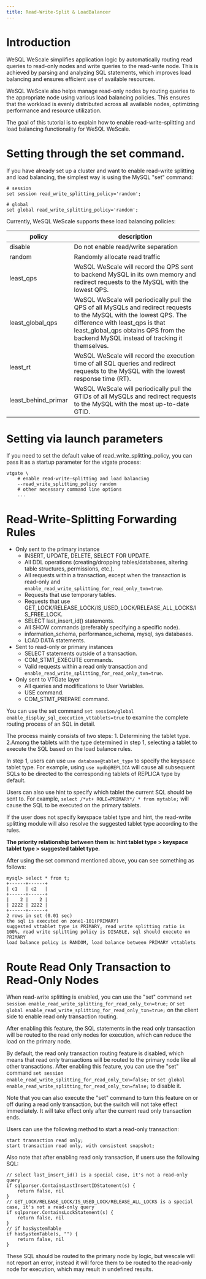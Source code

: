 ```yaml
---
title: Read-Write-Split & LoadBalancer
---
```


# Introduction

WeSQL WeScale simplifies application logic by automatically routing read queries to read-only nodes and write queries to the read-write node. This is achieved by parsing and analyzing SQL statements, which improves load balancing and ensures efficient use of available resources.

WeSQL WeScale also helps manage read-only nodes by routing queries to the appropriate node using various load balancing policies. This ensures that the workload is evenly distributed across all available nodes, optimizing performance and resource utilization.

The goal of this tutorial is to explain how to enable read-write-splitting and load balancing functionality for WeSQL WeScale.

# Setting through the set command.

If you have already set up a cluster and want to enable read-write splitting and load balancing, the simplest way is using the MySQL "set" command:

```
# session
set session read_write_splitting_policy='random';

# global
set global read_write_splitting_policy='random';

```

Currently, WeSQL WeScale supports these load balancing policies:

| policy | description |
| --- | --- |
| disable | Do not enable read/write separation |
| random | Randomly allocate read traffic |
| least_qps | WeSQL WeScale will record the QPS sent to backend MySQL in its own memory and redirect requests to the MySQL with the lowest QPS. |
| least_global_qps | WeSQL WeScale will periodically pull the QPS of all MySQLs and redirect requests to the MySQL with the lowest QPS. The difference with least_qps is that least_global_qps obtains QPS from the backend MySQL instead of tracking it themselves. |
| least_rt | WeSQL WeScale will record the execution time of all SQL queries and redirect requests to the MySQL with the lowest response time (RT). |
| least_behind_primar | WeSQL WeScale will periodically pull the GTIDs of all MySQLs and redirect requests to the MySQL with the most up-to-date GTID. |

# Setting via launch parameters

If you need to set the default value of read_write_splitting_policy, you can pass it as a startup parameter for the vtgate process:

```
vtgate \
    # enable read-write-splitting and load balancing
    --read_write_splitting_policy random
    # other necessary command line options
    ...

```

# Read-Write-Splitting Forwarding Rules

- Only sent to the primary instance
  - INSERT, UPDATE, DELETE, SELECT FOR UPDATE.
  - All DDL operations (creating/dropping tables/databases, altering table structures, permissions, etc.).
  - All requests within a transaction, except when the transaction is read-only and `enable_read_write_splitting_for_read_only_txn=true`.
  - Requests that use temporary tables.
  - Requests that use GET_LOCK/RELEASE_LOCK/IS_USED_LOCK/RELEASE_ALL_LOCKS/IS_FREE_LOCK.
  - SELECT last_insert_id() statements.
  - All SHOW commands (preferably specifying a specific node).
  - information_schema, performance_schema, mysql, sys databases.
  - LOAD DATA statements.
- Sent to read-only or primary instances
  - SELECT statements outside of a transaction.
  - COM_STMT_EXECUTE commands.
  - Valid requests within a read only transaction and `enable_read_write_splitting_for_read_only_txn=true`.
- Only sent to VTGate layer
  - All queries and modifications to User Variables.
  - USE command.
  - COM_STMT_PREPARE command.

You can use the set command `set session/global enable_display_sql_execution_vttablets=true` to examine the complete routing process of an SQL  in detail. 

The process mainly consists of two steps: 1. Determining the tablet type. 2.Among the tablets with the type determined in step 1, selecting a tablet to execute the SQL based on the load balance rules. 

In step 1, users can use `use database@tablet_type` to specify the keyspace tablet type. For example, using `use mydb@REPLICA` will cause all subsequent SQLs to be directed to the corresponding tablets of REPLICA type by default. 

Users can also use hint to specify which tablet the current SQL should be sent to. For example, `select /*vt+ ROLE=PRIMARY*/ * from mytable;` will cause the SQL to be executed on the primary tablets. 

If the user does not specify keyspace tablet type and hint, the read-write splitting module will also resolve the suggested tablet type according to the rules. 

**The priority relationship between them is: hint tablet type > keyspace tablet type > suggested tablet type**. 

After using the set command mentioned above, you can see something as follows:
```
mysql> select * from t;
+------+------+
| c1   | c2   |
+------+------+
|    2 |    2 |
| 2222 | 2222 |
+------+------+
2 rows in set (0.01 sec)
the sql is executed on zone1-101(PRIMARY)
suggested vttablet type is PRIMARY, read write splitting ratio is 100%, read write splitting policy is DISABLE, sql should execute on PRIMARY
load balance policy is RANDOM, load balance between PRIMARY vttablets
```
 
 # Route Read Only Transaction to Read-Only Nodes
  When read-write splitting is enabled, you can use the "set" command `set session enable_read_write_splitting_for_read_only_txn=true;` or `set global enable_read_write_splitting_for_read_only_txn=true;` on the client side to enable read only transaction routing. 
  
  After enabling this feature, the SQL statements in the read only transaction will be routed to the read only nodes for execution, which can reduce the load on the primary node. 
  
  By default, the read only transaction routing feature is disabled, which means that read only transactions will be routed to the primary node like all other transactions. After enabling this feature, you can use the "set" command `set session enable_read_write_splitting_for_read_only_txn=false;` or `set global enable_read_write_splitting_for_read_only_txn=false;` to disable it. 
  
  Note that you can also execute the "set" command to turn this feature on or off during a read only transaction, but the switch will not take effect immediately. It will take effect only after the current read only transaction ends. 
  
  Users can use the following method to start a read-only transaction:
  ```
start transaction read only;
start transaction read only, with consistent snapshot;
  ```
Also note that after enabling read only transaction, if users use the following SQL:
```
// select last_insert_id() is a special case, it's not a read-only query
if sqlparser.ContainsLastInsertIDStatement(s) {
    return false, nil
}
// GET_LOCK/RELEASE_LOCK/IS_USED_LOCK/RELEASE_ALL_LOCKS is a special case, it's not a read-only query
if sqlparser.ContainsLockStatement(s) {
    return false, nil
}
// if hasSystemTable
if hasSystemTable(s, "") {
    return false, nil
}
```
These SQL should be routed to the primary node by logic, but wescale will not report an error, instead it will force them to be routed to the read-only node for execution, which may result in undefined results.
